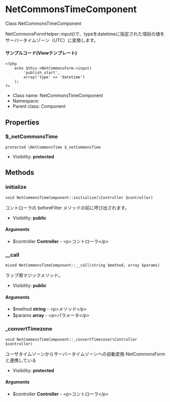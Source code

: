 NetCommonsTimeComponent
===============

Class NetCommonsTimeComponent

NetCommonsFormHelper::input()で、typeをdatetimeに指定された項目の値を
サーバータイムゾーン（UTC）に変換します。

#### サンプルコード(Viewテンプレート)
```
<?php
	echo $this->NetCommonsForm->input(
		'publish_start',
		array('type' => 'datetime')
	);
?>
```


* Class name: NetCommonsTimeComponent
* Namespace: 
* Parent class: Component





Properties
----------


### $_netCommonsTime

    protected \NetCommonsTime $_netCommonsTime





* Visibility: **protected**


Methods
-------


### initialize

    void NetCommonsTimeComponent::initialize(\Controller $controller)

コントローラの beforeFilter メソッドの前に呼び出されます。



* Visibility: **public**


#### Arguments
* $controller **Controller** - &lt;p&gt;コントローラ&lt;/p&gt;



### __call

    mixed NetCommonsTimeComponent::__call(string $method, array $params)

ラップ用マジックメソッド。



* Visibility: **public**


#### Arguments
* $method **string** - &lt;p&gt;メソッド&lt;/p&gt;
* $params **array** - &lt;p&gt;パラメータ&lt;/p&gt;



### _convertTimezone

    void NetCommonsTimeComponent::_convertTimezone(\Controller $controller)

ユーザタイムゾーンからサーバータイムゾーンへの自動変換
NetCommonsFormと連携している



* Visibility: **protected**


#### Arguments
* $controller **Controller** - &lt;p&gt;コントローラ&lt;/p&gt;


